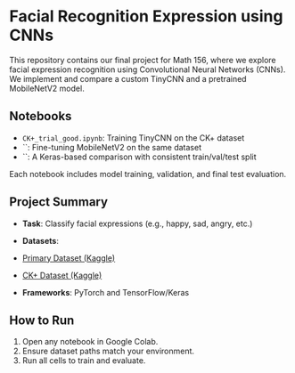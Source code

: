 # Facial Recognition Expression using CNNs

This repository contains our final project for Math 156, where we explore facial expression recognition using Convolutional Neural Networks (CNNs). We implement and compare a custom TinyCNN and a pretrained MobileNetV2 model.

## Notebooks

- `CK+_trial_good.ipynb`: Training TinyCNN on the CK+ dataset
- ``: Fine-tuning MobileNetV2 on the same dataset
- ``: A Keras-based comparison with consistent train/val/test split

Each notebook includes model training, validation, and final test evaluation.

## Project Summary

- **Task**: Classify facial expressions (e.g., happy, sad, angry, etc.)
- **Datasets**:
- [Primary Dataset (Kaggle)](https://www.kaggle.com/datasets/jonathanoheix/face-expression-recognition-dataset/data)
- [CK+ Dataset (Kaggle)](https://www.kaggle.com/datasets/davilsena/ckdataset)
  
- **Frameworks**: PyTorch and TensorFlow/Keras

## How to Run

1. Open any notebook in Google Colab.
2. Ensure dataset paths match your environment.
3. Run all cells to train and evaluate.


